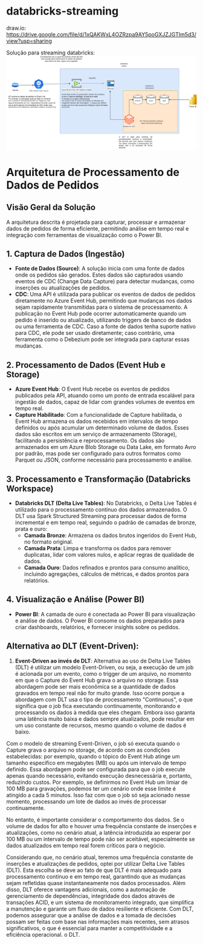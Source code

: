 # databricks-streaming
draw.io: https://drive.google.com/file/d/1xQAKWxL4OZRzpa9AY5poGXJZJGTIm5d3/view?usp=sharing

Solução para streaming databricks:
![Solucao](images/solucao.drawio.png)

# Arquitetura de Processamento de Dados de Pedidos

## Visão Geral da Solução

A arquitetura descrita é projetada para capturar, processar e armazenar dados de pedidos de forma eficiente, permitindo análise em tempo real e integração com ferramentas de visualização como o Power BI.

## 1. Captura de Dados (Ingestão)

- **Fonte de Dados (Source)**: A solução inicia com uma fonte de dados onde os pedidos são gerados. Estes dados são capturados usando eventos de CDC (Change Data Capture) para detectar mudanças, como inserções ou atualizações de pedidos.
- **CDC**: Uma API é utilizada para publicar os eventos de dados de pedidos diretamente no Azure Event Hub, permitindo que mudanças nos dados sejam rapidamente transmitidas para o sistema de processamento. A publicação no Event Hub pode ocorrer automaticamente quando um pedido é inserido ou atualizado, utilizando triggers de banco de dados ou uma ferramenta de CDC. Caso a fonte de dados tenha suporte nativo para CDC, ele pode ser usado diretamente; caso contrário, uma ferramenta como o Debezium pode ser integrada para capturar essas mudanças.

## 2. Processamento de Dados (Event Hub e Storage)

- **Azure Event Hub**: O Event Hub recebe os eventos de pedidos publicados pela API, atuando como um ponto de entrada escalável para ingestão de dados, capaz de lidar com grandes volumes de eventos em tempo real.
- **Capture Habilitado**: Com a funcionalidade de Capture habilitada, o Event Hub armazena os dados recebidos em intervalos de tempo definidos ou após acumular um determinado volume de dados. Esses dados são escritos em um serviço de armazenamento (Storage), facilitando a persistência e reprocessamento. Os dados são armazenados em um Azure Blob Storage ou Data Lake, em formato Avro por padrão, mas pode ser configurado para outros formatos como Parquet ou JSON, conforme necessário para processamento e análise.

## 3. Processamento e Transformação (Databricks Workspace)

- **Databricks DLT (Delta Live Tables)**: No Databricks, o Delta Live Tables é utilizado para o processamento contínuo dos dados armazenados. O DLT usa Spark Structured Streaming para processar dados de forma incremental e em tempo real, seguindo o padrão de camadas de bronze, prata e ouro:
  - **Camada Bronze**: Armazena os dados brutos ingeridos do Event Hub, no formato original.
  - **Camada Prata**: Limpa e transforma os dados para remover duplicatas, lidar com valores nulos, e aplicar regras de qualidade de dados.
  - **Camada Ouro**: Dados refinados e prontos para consumo analítico, incluindo agregações, cálculos de métricas, e dados prontos para relatórios.

## 4. Visualização e Análise (Power BI)

- **Power BI**: A camada de ouro é conectada ao Power BI para visualização e análise de dados. O Power BI consome os dados preparados para criar dashboards, relatórios, e fornecer insights sobre os pedidos.

## Alternativa ao DLT (Event-Driven):

1. **Event-Driven ao invés de DLT**: 
Alternativa ao uso de Delta Live Tables (DLT) é utilizar um modelo Event-Driven, ou seja, a execução de um job é acionada por um evento, como o trigger de um arquivo, no momento em que o Capture do Event Hub grava o arquivo no storage. Essa abordagem pode ser mais econômica se a quantidade de dados gravados em tempo real não for muito grande. Isso ocorre porque a abordagem com DLT usa o tipo de processamento "Continuous", o que significa que o job fica executando continuamente, monitorando e processando os dados à medida que eles chegam. Embora isso garanta uma latência muito baixa e dados sempre atualizados, pode resultar em um uso constante de recursos, mesmo quando o volume de dados é baixo.

Com o modelo de streaming Event-Driven, o job só executa quando o Capture grava o arquivo no storage, de acordo com as condições estabelecidas: por exemplo, quando o tópico do Event Hub atinge um tamanho específico em megabytes (MB) ou após um intervalo de tempo definido. Essa abordagem pode ser configurada para que o job execute apenas quando necessário, evitando execução desnecessária e, portanto, reduzindo custos. Por exemplo, se definirmos no Event Hub um limiar de 100 MB para gravações, podemos ter um cenário onde esse limite é atingido a cada 5 minutos. Isso faz com que o job só seja acionado nesse momento, processando um lote de dados ao invés de processar continuamente.

No entanto, é importante considerar o comportamento dos dados. Se o volume de dados for alto e houver uma frequência constante de inserções e atualizações, como no cenário atual, a latência introduzida ao esperar por 100 MB ou um intervalo de tempo pode não ser aceitável, especialmente se dados atualizados em tempo real forem críticos para o negócio.

Considerando que, no cenário atual, teremos uma frequência constante de inserções e atualizações de pedidos, optei por utilizar Delta Live Tables (DLT). Esta escolha se deve ao fato de que DLT é mais adequado para processamento contínuo e em tempo real, garantindo que as mudanças sejam refletidas quase instantaneamente nos dados processados. Além disso, DLT oferece vantagens adicionais, como a automação de gerenciamento de dependências, integridade dos dados através de transações ACID, e um sistema de monitoramento integrado, que simplifica a manutenção e garante um fluxo de dados resiliente e eficiente. Com DLT, podemos assegurar que a análise de dados e a tomada de decisões possam ser feitas com base nas informações mais recentes, sem atrasos significativos, o que é essencial para manter a competitividade e a eficiência operacional. o DLT.

